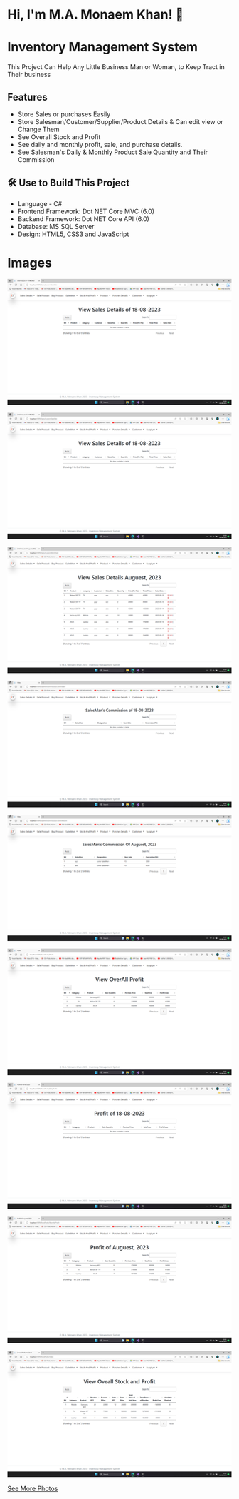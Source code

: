 
# Hi, I'm M.A. Monaem Khan! 👋


# Inventory Management System

This Project Can Help Any Little Business Man or Woman, to Keep Tract in Their business


## Features

- Store Sales or purchases Easily
- Store Salesman/Customer/Supplier/Product Details & Can edit view or Change Them
- See Overall Stock and Profit
- See daily and monthly profit, sale, and purchase details.
- See Salesman's Daily & Monthly Product Sale Quantity and Their Commission


## 🛠 Use to Build This Project
- Language - C#
- Frontend Framework: Dot NET Core MVC (6.0)
- Backend Framework: Dot NET Core API (6.0)
- Database: MS SQL Server
- Design: HTML5, CSS3 and JavaScript

# Images

![Logo](https://github.com/MonaemKhan/DOt-Net-Core-API-Core-MVC-Projects/blob/main/MiniInventoryManagementSystem/Projects%20Images/Daily%20Sale%20Details.png)

![Logo](https://github.com/MonaemKhan/DOt-Net-Core-API-Core-MVC-Projects/blob/main/MiniInventoryManagementSystem/Projects%20Images/Daily%20Sale%20Details.png)

![Logo](https://github.com/MonaemKhan/DOt-Net-Core-API-Core-MVC-Projects/blob/main/MiniInventoryManagementSystem/Projects%20Images/Monthly%20Sale%20Details.png)

![Logo](https://github.com/MonaemKhan/DOt-Net-Core-API-Core-MVC-Projects/blob/main/MiniInventoryManagementSystem/Projects%20Images/Daily%20SalesMan%20Commision.png)

![Logo](https://github.com/MonaemKhan/DOt-Net-Core-API-Core-MVC-Projects/blob/main/MiniInventoryManagementSystem/Projects%20Images/SalesMan%20Commission%20Monthly.png)

![Logo](https://github.com/MonaemKhan/DOt-Net-Core-API-Core-MVC-Projects/blob/main/MiniInventoryManagementSystem/Projects%20Images/profit.png)

![Logo](https://github.com/MonaemKhan/DOt-Net-Core-API-Core-MVC-Projects/blob/main/MiniInventoryManagementSystem/Projects%20Images/profit%20daily.png)

![Logo](https://github.com/MonaemKhan/DOt-Net-Core-API-Core-MVC-Projects/blob/main/MiniInventoryManagementSystem/Projects%20Images/profit%20monthly.png)

![Logo](https://github.com/MonaemKhan/DOt-Net-Core-API-Core-MVC-Projects/blob/main/MiniInventoryManagementSystem/Projects%20Images/OverAll%20Stock%20and%20Profit.png)


[See More Photos](https://github.com/MonaemKhan/DOt-Net-Core-API-Core-MVC-Projects/blob/main/MiniInventoryManagementSystem/Projects%20Images)
